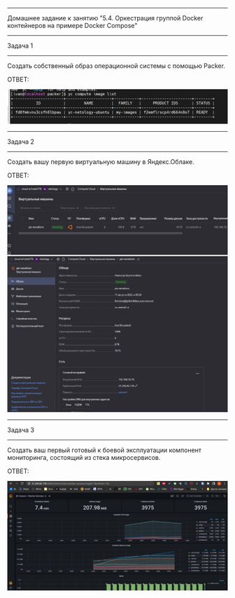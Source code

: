__________________________________________________________________________
Домашнее задание к занятию "5.4. Оркестрация группой Docker контейнеров на примере Docker Compose"
__________________________________________________________________________

Задача 1
__________________________________________________________________________

Создать собственный образ операционной системы с помощью Packer.


ОТВЕТ:

<img width="700" alt="2" src="https://github.com/Darkpunks/netologyProject/blob/main/second%20part/5.4/5.4.1.jpg">


__________________________________________________________________________
Задача 2
__________________________________________________________________________


Создать вашу первую виртуальную машину в Яндекс.Облаке.



ОТВЕТ:


<img width="700" alt="2" src="https://github.com/Darkpunks/netologyProject/blob/main/second%20part/5.4/5.4.2.jpg">


<img width="700" alt="2" src="https://github.com/Darkpunks/netologyProject/blob/main/second%20part/5.4/5.4.3.jpg">

__________________________________________________________________________
Задача 3
__________________________________________________________________________

Создать ваш первый готовый к боевой эксплуатации компонент мониторинга, состоящий из стека микросервисов.



ОТВЕТ:

<img width="700" alt="2" src="https://github.com/Darkpunks/netologyProject/blob/main/second%20part/5.4/5.4.4.jpg">



